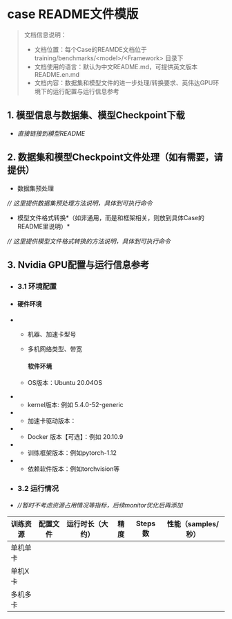 # case README文件模版

> 文档信息说明：
> - 文档位置：每个Case的REAMDE文档位于training/benchmarks/&lt;model&gt;/&lt;Framework&gt; 目录下
> - 文档使用的语言：默认为中文README.md，可提供英文版本README.en.md
> - 文档内容：数据集和模型文件的进一步处理/转换要求、英伟达GPU环境下的运行配置与运行信息参考



## 1. 模型信息与数据集、模型Checkpoint下载

- *直接链接到模型README*

## 2. 数据集和模型Checkpoint文件处理（如有需要，请提供）

- 数据集预处理

*// 这里提供数据集预处理方法说明，具体到可执行命令*

- 模型文件格式转换*（如非通用，而是和框架相关，则放到具体Case的README里说明）*

*// 这里提供模型文件格式转换的方法说明，具体到可执行命令*

## 3. Nvidia GPU配置与运行信息参考

- ### 3.1 环境配置

- #### 	 硬件环境

- - 机器、加速卡型号

  - 多机网络类型、带宽

    #### 软件环境

  - OS版本：Ubuntu 20.04OS 

- - kernel版本: 例如  5.4.0-52-generic

- - 加速卡驱动版本：

- - Docker 版本【可选】：例如 20.10.9

- - 训练框架版本：例如pytorch-1.12

- - 依赖软件版本：例如torchvision等

- ### 3.2 运行情况

-  *//暂时不考虑资源占用情况等指标，后续monitor优化后再添加*

| 训练资源 | 配置文件 | 运行时长（大约） | 精度 | Steps数 | 性能（samples/秒） |
| -------- | -------- | ---------------- | ---- | ------- | ------------------ |
| 单机单卡 |          |                  |      |         |                    |
| 单机X卡  |          |                  |      |         |                    |
| 多机多卡 |          |                  |      |         |                    |